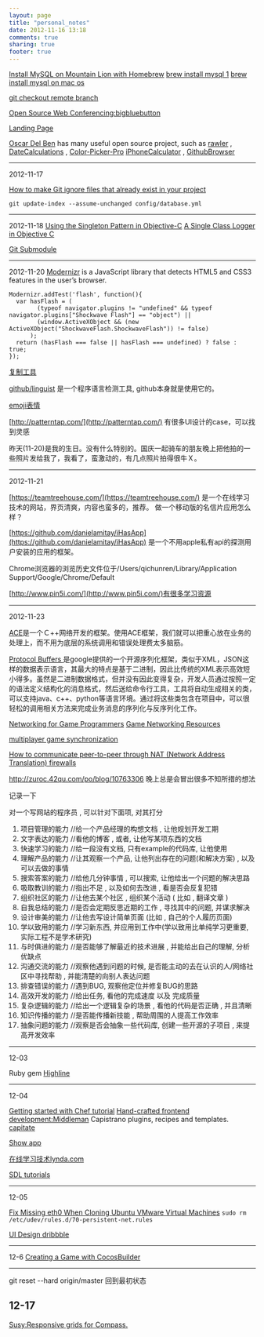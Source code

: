 ```yaml
---
layout: page
title: "personal_notes"
date: 2012-11-16 13:18
comments: true
sharing: true
footer: true
---
```


[Install MySQL on Mountain Lion with Homebrew](http://madebyhoundstooth.com/blog/install-mysql-on-mountain-lion-with-homebrew/)
[brew install mysql 1](https://github.com/mxcl/homebrew/blob/93aecfadedfc2c21e30b6c2546aa44caa519c8a2/Library/Formula/mysql.rb)
[brew install mysql on mac os](http://stackoverflow.com/questions/4359131/brew-install-mysql-on-mac-os)

[git checkout remote branch](http://stackoverflow.com/questions/1783405/git-checkout-remote-branch)

[Open Source Web Conferencing:bigbluebutton](https://code.google.com/p/bigbluebutton/)

[Landing Page](https://kippt.com/ederdesign/landing-page)

[Oscar Del Ben](https://github.com/oscardelben) has many useful open source project, such as [rawler](https://github.com/oscardelben/rawler) , [DateCalculations](https://github.com/oscardelben/DateCalculations) , [Color-Picker-Pro](https://github.com/oscardelben/Color-Picker-Pro) [iPhoneCalculator](https://github.com/oscardelben/iPhoneCalculator) , [GithubBrowser](https://github.com/oscardelben/GithubBrowser)




---------
2012-11-17

[How to make Git ignore files that already exist in your project](http://justaddwater.dk/2009/12/07/how-to-make-git-ignore-files-that-already-exist-in-your-project/)
```
git update-index --assume-unchanged config/database.yml
```

----------
2012-11-18
[Using the Singleton Pattern in Objective-C](http://www.duckrowing.com/2010/05/21/using-the-singleton-pattern-in-objective-c/)
[A Single Class Logger in Objective C](http://objectuser.wordpress.com/2010/03/06/a-single-class-logger-in-objective-c/)

[Git Submodule](http://josephjiang.com/entry.php?id=342)

----------
2012-11-20
[Modernizr](http://modernizr.com/docs/) is a JavaScript library that detects HTML5 and CSS3 features in the user’s browser.

```
Modernizr.addTest('flash', function(){
  var hasFlash = (
        (typeof navigator.plugins != "undefined" && typeof navigator.plugins["Shockwave Flash"] == "object") ||
        (window.ActiveXObject && (new ActiveXObject("ShockwaveFlash.ShockwaveFlash")) != false)
      );
  return (hasFlash === false || hasFlash === undefined) ? false : true;
});
```

[复制工具](https://github.com/jonrohan/ZeroClipboard)

[github/linguist](https://github.com/github/linguist) 是一个程序语言检测工具, github本身就是使用它的。

[emoji表情](http://www.emoji-cheat-sheet.com/)

[http://patterntap.com/](http://patterntap.com/) 有很多UI设计的case，可以找到灵感

昨天(11-20)是我的生日。没有什么特别的。国庆一起骑车的朋友晚上把他拍的一些照片发给我了，我看了，蛮激动的，有几点照片拍得很牛Ｘ。

------------
2012-11-21

[https://teamtreehouse.com/](https://teamtreehouse.com/) 是一个在线学习技术的网站，界页清爽，内容也蛮多的，推荐。
做一个移动版的名信片应用怎么样？

[https://github.com/danielamitay/iHasApp](https://github.com/danielamitay/iHasApp) 是一个不用apple私有api的探测用户安装的应用的框架。

Chrome浏览器的浏览历史文件位于/Users/qichunren/Library/Application Support/Google/Chrome/Default

[http://www.pin5i.com/](http://www.pin5i.com/)有很多学习资源

-----------
2012-11-23

[ACE]()是一个Ｃ++网络开发的框架。使用ACE框架，我们就可以把重心放在业务的处理上，而不用为底层的系统调用和错误处理费太多脑筋。

[Protocol Buffers ](http://code.google.com/p/protobuf/) 是google提供的一个开源序列化框架，类似于XML，JSON这样的数据表示语言，其最大的特点是基于二进制，因此比传统的XML表示高效短小得多。虽然是二进制数据格式，但并没有因此变得复杂，开发人员通过按照一定的语法定义结构化的消息格式，然后送给命令行工具，工具将自动生成相关的类，可以支持java、c++、python等语言环境。通过将这些类包含在项目中，可以很轻松的调用相关方法来完成业务消息的序列化与反序列化工作。

[Networking for Game Programmers](http://gafferongames.com/networking-for-game-programmers/)
[Game Networking Resources](http://gafferongames.com/2009/01/25/game-networking-resources/)

[multiplayer game synchronization](https://www.google.com/search?hl=zh-CN&newwindow=1&tbo=d&biw=1436&bih=739&q=multiplayer+game+synchronization&oq=multiplayer+game+syc&gs_l=serp.3.0.0i19j0i13i30i19j0i8i13i30i19l2.300180.302267.0.303825.9.9.0.0.0.0.757.2398.2j3j0j3j6-1.9.0...0.0...1c.1.Yd2Ul_N7zmY)

[How to communicate peer-to-peer through NAT (Network Address Translation) firewalls](http://www.mindcontrol.org/~hplus/nat-punch.html)





http://zuroc.42qu.com/po/blog/10763306
晚上总是会冒出很多不知所措的想法

记录一下

对一个写网站的程序员 , 可以针对下面项, 对其打分

1. 项目管理的能力 //给一个产品经理的构想文档 , 让他规划开发工期
2. 文字表达的能力 //看他的博客 , 或者, 让他写某项东西的文档
3. 快速学习的能力 //给一段没有文档, 只有example的代码库, 让他使用
4. 理解产品的能力 //让其观察一个产品,  让他列出存在的问题(和解决方案) , 以及可以去做的事情
5. 搜索答案的能力 //给他几分钟事情 , 可以搜索, 让他给出一个问题的解决思路
6. 吸取教训的能力 //指出不足 , 以及如何去改进 , 看是否会反复犯错
7. 组织社区的能力 //让他去某个社区 , 组织某个活动 ( 比如 , 翻译文章 )
8. 自我总结的能力 //是否会定期反思近期的工作 , 寻找其中的问题, 并谋求解决
9. 设计审美的能力 //让他去写设计简单页面 (比如 , 自己的个人履历页面)
10. 学以致用的能力 //学习新东西, 并应用到工作中(学以致用比单纯学习更重要, 实际工程不是学术研究)
11. 与时俱进的能力 //是否能够了解最近的技术进展 , 并能给出自己的理解, 分析优缺点
12. 沟通交流的能力 //观察他遇到问题的时候, 是否能主动的去在认识的人/网络社区中寻找帮助 , 并能清楚的向别人表达问题
13. 排查错误的能力 //遇到BUG, 观察他定位并修复BUG的思路
14. 高效开发的能力 //给出任务, 看他的完成速度 以及 完成质量
15. 复杂逻辑的能力 //给出一个逻辑复杂的场景 , 看他的代码是否正确 , 并且清晰
16. 知识传播的能力 //是否能传播新技能 , 帮助周围的人提高工作效率
17. 抽象问题的能力 //观察是否会抽象一些代码库, 创建一些开源的子项目 , 来提高开发效率


----------------------
12-03

Ruby gem [Highline](https://github.com/JEG2/highline)

----------------------
12-04

[Getting started with Chef tutorial](http://www.themomorohoax.com/2010/07/31/ruby-chef-tutorial)
[Hand-crafted frontend development:Middleman](https://github.com/middleman/middleman)
Capistrano plugins, recipes and templates. [capitate](http://capitate.rubyforge.org/)

[Show app](http://appyshka.com/appsline/)

[在线学习技术lynda.com](http://www.lynda.com/)

[SDL tutorials](http://lazyfoo.net/SDL_tutorials/lesson01/windows/codeblocks/index.php)


----------------------
12-05

[Fix Missing eth0 When Cloning Ubuntu VMware Virtual Machines](http://www.orzeszek.org/blog/2010/07/25/fix-missing-eth0-when-cloning-ubuntu-vmware-virtual-machines/)
`sudo rm /etc/udev/rules.d/70-persistent-net.rules`

[UI Design dribbble](http://dribbble.com/letsgorally)


-----------------------
12-6
[Creating a Game with CocosBuilder](http://code.zynga.com/2012/10/creating-a-game-with-cocosbuilder/)


-----------------------
git reset --hard origin/master 回到最初状态

12-17
-----------------------
[Susy:Responsive grids for Compass.](http://susy.oddbird.net/guides/getting-started/)
